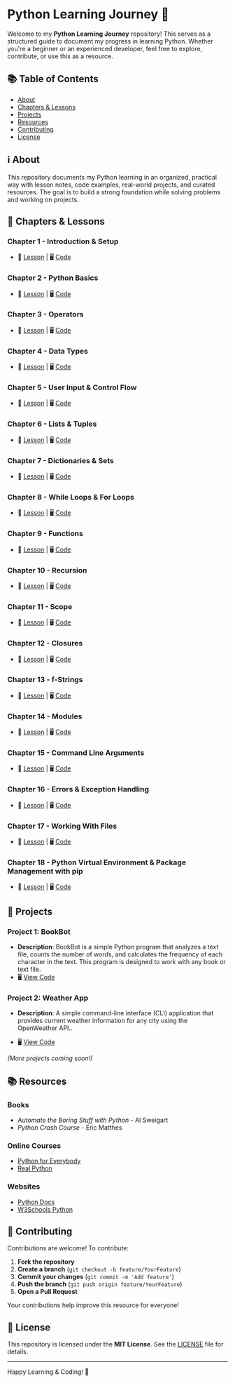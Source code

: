 # Python Learning Journey 🐍

Welcome to my **Python Learning Journey** repository! This serves as a structured guide to document my progress in learning Python. Whether you're a beginner or an experienced developer, feel free to explore, contribute, or use this as a resource.

## 📚 Table of Contents

- [About](#-about)
- [Chapters & Lessons](#-chapters--lessons)
- [Projects](#-projects)
- [Resources](#-resources)
- [Contributing](#-contributing)
- [License](#-license)

## ℹ️ About

This repository documents my Python learning in an organized, practical way with lesson notes, code examples, real-world projects, and curated resources. The goal is to build a strong foundation while solving problems and working on projects.

## 📖 Chapters & Lessons

### **Chapter 1 - Introduction & Setup**

- 📂 [Lesson](lessons/chapter1/lesson1.md) | 🖥️ [Code](code/chapter1/hello.py)

### **Chapter 2 - Python Basics**

- 📂 [Lesson](lessons/chapter2/lesson1.md) | 🖥️ [Code](code/chapter2/welcome.py)

### **Chapter 3 - Operators**

- 📂 [Lesson](lessons/chapter3/lesson1.md) | 🖥️ [Code](code/chapter3/meaning.py)

### **Chapter 4 - Data Types**

- 📂 [Lesson](lessons/chapter4/lesson1.md) | 🖥️ [Code](code/chapter4/data_types.py)

### **Chapter 5 - User Input & Control Flow**

- 📂 [Lesson](lessons/chapter5/lesson1.md) | 🖥️ [Code](code/chapter5/rps_v1.py)

### **Chapter 6 - Lists & Tuples**

- 📂 [Lesson](lessons/chapter6/lesson1.md) | 🖥️ [Code](code/chapter6/lists.py)

### **Chapter 7 - Dictionaries & Sets**

- 📂 [Lesson](lessons/chapter7/lesson1.md) | 🖥️ [Code](code/chapter7/dictionaries.py)

### **Chapter 8 - While Loops & For Loops**

- 📂 [Lesson](lessons/chapter8/lesson1.md) | 🖥️ [Code](code/chapter8/loops.py)

### **Chapter 9 - Functions**

- 📂 [Lesson](lessons/chapter9/lesson1.md) | 🖥️ [Code](code/chapter9/functions.py)

### **Chapter 10 - Recursion**

- 📂 [Lesson](lessons/chapter10/lesson1.md) | 🖥️ [Code](code/chapter10/recursion.py)

### **Chapter 11 - Scope**

- 📂 [Lesson](lessons/chapter11/lesson1.md) | 🖥️ [Code](code/chapter11/scope.py)

### **Chapter 12 - Closures**

- 📂 [Lesson](lessons/chapter12/lesson1.md) | 🖥️ [Code](code/chapter12/closure.py)

### **Chapter 13 - f-Strings**

- 📂 [Lesson](lessons/chapter13/lesson1.md) | 🖥️ [Code](code/chapter13/f_string.py)

### **Chapter 14 - Modules**

- 📂 [Lesson](lessons/chapter14/lesson1.md) | 🖥️ [Code](code/chapter14/modules.py)

### **Chapter 15 - Command Line Arguments**

- 📂 [Lesson](lessons/chapter15/lesson1.md) | 🖥️ [Code](code/chapter15/hello_person.py)

### **Chapter 16 - Errors & Exception Handling**

- 📂 [Lesson](lessons/chapter16/lesson1.md) | 🖥️ [Code](code/chapter16/exceptions.py)

### **Chapter 17 - Working With Files**

- 📂 [Lesson](lessons/chapter17/lesson1.md) | 🖥️ [Code](code/chapter17/files.py)

### **Chapter 18 - Python Virtual Environment & Package Management with pip**

- 📂 [Lesson](lessons/chapter18/lesson1.md) | 🖥️ [Code](code/chapter18/app.py)

## 🚀 Projects

### Project 1: **BookBot**

- **Description**: BookBot is a simple Python program that analyzes a text file, counts the number of words, and calculates the frequency of each character in the text. This program is designed to work with any book or text file.
- 🖥️ [View Code](https://github.com/rokib97/bookbot)

### Project 2: **Weather App**

- **Description**: A simple command-line interface (CLI) application that provides current weather information for any city using the OpenWeather API..

- 🖥️ [View Code](https://github.com/rokib97/weather-app)

_(More projects coming soon!)_

## 📚 Resources

### Books

- _Automate the Boring Stuff with Python_ - Al Sweigart
- _Python Crash Course_ - Eric Matthes

### Online Courses

- [Python for Everybody](https://www.coursera.org/specializations/python)
- [Real Python](https://realpython.com/)

### Websites

- [Python Docs](https://docs.python.org/3/)
- [W3Schools Python](https://www.w3schools.com/python/)

## 🤝 Contributing

Contributions are welcome! To contribute:

1. **Fork the repository**
2. **Create a branch** (`git checkout -b feature/YourFeature`)
3. **Commit your changes** (`git commit -m 'Add feature'`)
4. **Push the branch** (`git push origin feature/YourFeature`)
5. **Open a Pull Request**

Your contributions help improve this resource for everyone!

## 📄 License

This repository is licensed under the **MIT License**. See the [LICENSE](LICENSE) file for details.

---

Happy Learning & Coding! 🚀
